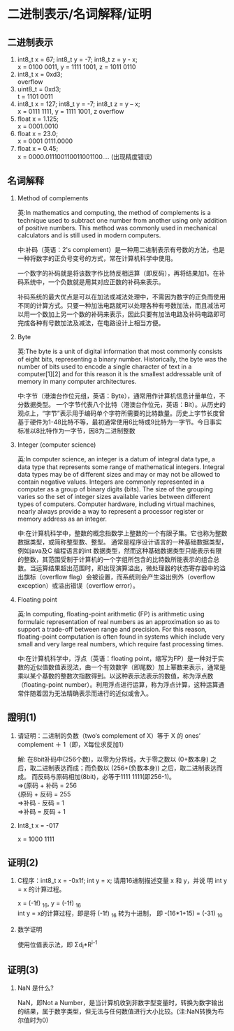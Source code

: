 # 二进制表示/名词解释/证明
## 二进制表示
1) int8_t x = 67; int8_t y = -7; int8_t z = y - x;<br>
    x = 0100 0011, y = 1111 1001, z = 1011 0110
2) int8_t x = 0xd3;<br>
    overflow
3) uint8_t = 0xd3;<br>
    t = 1101 0011
4) int8_t x = 127; int8_t y = -7; int8_t z = y – x;<br>
    x = 0111 1111, y = 1111 1001, z overflow
5) float x = 1.125;<br>
    x = 0001.0010
6) float x = 23.0;<br>
    x = 0001 0111.0000
7) float x = 0.45;<br>
    x = 0000.011100110011001100.... (出现精度错误)

## 名词解释
1) Method of complements

    英:In mathematics and computing, the method of complements is a technique used to subtract one number from another using only addition of positive numbers. This method was commonly used in mechanical calculators and is still used in modern computers.

    中:补码（英语：2's complement）是一种用二进制表示有号数的方法，也是一种将数字的正负号变号的方式，常在计算机科学中使用。

    一个数字的补码就是将该数字作比特反相运算（即反码），再将结果加1。在补码系统中，一个负数就是用其对应正数的补码来表示。

    补码系统的最大优点是可以在加法或减法处理中，不需因为数字的正负而使用不同的计算方式。只要一种加法电路就可以处理各种有号数加法，而且减法可以用一个数加上另一个数的补码来表示，因此只要有加法电路及补码电路即可完成各种有号数加法及减法，在电路设计上相当方便。

2) Byte
    
    英:The byte is a unit of digital information that most commonly consists of eight bits, representing a binary number. Historically, the byte was the number of bits used to encode a single character of text in a computer[1][2] and for this reason it is the smallest addressable unit of memory in many computer architectures.

    中:字节（港澳台作位元组，英语：Byte），通常用作计算机信息计量单位，不分数据类型。 一个字节代表八个比特（港澳台作位元，英语：Bit）。从历史的观点上，“字节”表示用于编码单个字符所需要的比特数量。历史上字节长度曾基于硬件为1-48比特不等，最初通常使用6比特或9比特为一字节。今日事实标准以8比特作为一字节，因8为二进制整数

3) Integer (computer science)

    英:In computer science, an integer is a datum of integral data type, a data type that represents some range of mathematical integers. Integral data types may be of different sizes and may or may not be allowed to contain negative values. Integers are commonly represented in a computer as a group of binary digits (bits). The size of the grouping varies so the set of integer sizes available varies between different types of computers. Computer hardware, including virtual machines, nearly always provide a way to represent a processor register or memory address as an integer.

    中:在计算机科学中，整数的概念指数学上整数的一个有限子集。它也称为整数数据类型，或简称整型数、整型。 通常是程序设计语言的一种基础数据类型，例如java及C 编程语言的int 数据类型，然而这种基础数据类型只能表示有限的整数，其范围受制于计算机的一个字组所包含的比特数所能表示的组合总数。当运算结果超出范围时，即出现演算溢出，微处理器的状态寄存器中的溢出旗标（overflow flag）会被设置，而系统则会产生溢出例外（overflow exception）或溢出错误（overflow error）。

4) Floating point
    
    英:In computing, floating-point arithmetic (FP) is arithmetic using formulaic representation of real numbers as an approximation so as to support a trade-off between range and precision. For this reason, floating-point computation is often found in systems which include very small and very large real numbers, which require fast processing times.

    中:在计算机科学中，浮点（英语：floating point，缩写为FP）是一种对于实数的近似值数值表现法，由一个有效数字（即尾数）加上幂数来表示，通常是乘以某个基数的整数次指数得到。以这种表示法表示的数值，称为浮点数（floating-point number）。利用浮点进行运算，称为浮点计算，这种运算通常伴随着因为无法精确表示而进行的近似或舍入。
    
## 證明(1)
1)  请证明：二进制的负数（two‘s complement of X）等于 X 的 ones’
    complement ＋ 1（即，X每位求反加1）

    解: 在8bit补码中(256个数)，以零为分界线，大于零之数以 (0+数本身) 之后，取二进制表达而成；而负数以 (256+(负数本身)) 之后，取二进制表达而成。
        而反码与原码相加(8bit)，必等于1111 1111(即256-1)。<br>
        =>{原码 + 补码 = 256<br>
          {原码 + 反码 = 255<br>
        =>补码 - 反码 = 1<br>
        =>补码 = 反码 + 1<br>

2) Int8_t x = -017<br>

    x = 1000 1111

## 证明(2)        
1)  C程序：int8_t x = -0x1f; int y = x; 请用16进制描述变量 x 和 y，并说
    明 int y = x 的计算过程。

    x = (-1f) <sub>16</sub>, y = (-1f) <sub>16</sub> <br>
    int y = x的计算过程，即是将 (-1f) <sub>16</sub> 转为十进制，
    即 -(16*1+15) = (-31) <sub>10</sub>

2)  数学证明
    
    使用位值表示法，即 Σd<sub>i</sub>*R<sup>i-1</sup>

## 证明(3)
1) NaN 是什么?
    
    NaN，即Not a Number，是当计算机收到非数字型变量时，转换为数字输出的结果，属于数字类型，但无法与任何数值进行大小比较。(注:NaN转换为布尔值时为0)

